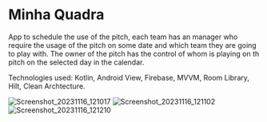 # Minha Quadra
App to schedule the use of the pitch, each team has an manager who require the usage of the pitch on some date and which team they are going to play with. The owner of the pitch has the control of whom is playing on th pitch on the selected day in the calendar. 

Technologies used: Kotlin, Android View, Firebase, MVVM, Room Library, Hilt, Clean Archtecture.





![Screenshot_20231116_121017](https://github.com/bnnascimento94/minhaQuadra/assets/52131190/58927d53-9dcf-41b4-ad41-616d3453fc47)
![Screenshot_20231116_121102](https://github.com/bnnascimento94/minhaQuadra/assets/52131190/976358c0-f90a-4f4d-8888-51a612f9d315)
![Screenshot_20231116_121210](https://github.com/bnnascimento94/minhaQuadra/assets/52131190/1b132efc-55ad-408c-954a-4e7448fd8aa1)
